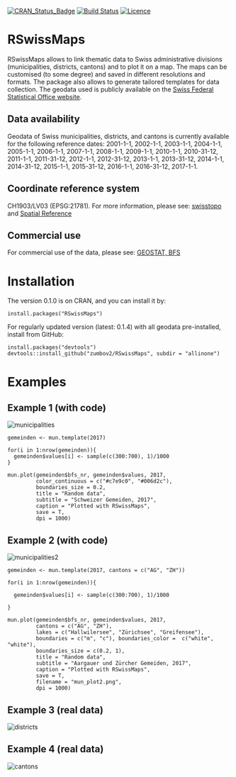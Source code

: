 [![CRAN_Status_Badge](http://www.r-pkg.org/badges/version/RSwissMaps)](https://cran.r-project.org/package=RSwissMaps)
[![Build Status](https://travis-ci.org/zumbov2/RSwissMaps.svg?branch=master)](https://travis-ci.org/zumbov2/RSwissMaps)
[![Licence](https://img.shields.io/badge/licence-GPL--3-blue.svg)](https://www.gnu.org/licenses/gpl-3.0.en.html)
# RSwissMaps

RSwissMaps allows to link thematic data to Swiss administrative divisions (municipalities, districts, cantons) and to plot it on a map. The maps can be customised (to some degree) and saved in different resolutions and formats. The package also allows to generate tailored templates for data collection. The geodata used is publicly available on the [Swiss Federal Statistical Office website](https://www.bfs.admin.ch/bfs/de/home/dienstleistungen/geostat/geodaten-bundesstatistik/administrative-grenzen/generalisierte-gemeindegrenzen.html). 

## Data availability
Geodata of Swiss municipalities, districts, and cantons is currently available for the following reference dates: 2001-1-1, 2002-1-1, 2003-1-1, 2004-1-1, 2005-1-1, 2006-1-1, 2007-1-1, 2008-1-1, 2009-1-1, 2010-1-1, 2010-31-12, 2011-1-1, 2011-31-12, 2012-1-1, 2012-31-12, 2013-1-1, 2013-31-12, 2014-1-1, 2014-31-12, 2015-1-1, 2015-31-12, 2016-1-1, 2016-31-12, 2017-1-1.

## Coordinate reference system
CH1903/LV03 (EPSG:21781). For more information, please see: [swisstopo](https://www.swisstopo.admin.ch/en/knowledge-facts/surveying-geodesy/reference-systems/switzerland.html) and [Spatial Reference](http://spatialreference.org/ref/epsg/21781/) 

## Commercial use
For commercial use of the data, please see: [GEOSTAT, BFS](https://www.bfs.admin.ch/bfs/de/home/dienstleistungen/geostat/nutzungsbedingungen.html)

# Installation
The version 0.1.0 is on CRAN, and you can install it by:
```
install.packages("RSwissMaps")
```
For regularly updated version (latest: 0.1.4) with all geodata pre-installed, install from GitHub:
```
install.packages("devtools")
devtools::install_github("zumbov2/RSwissMaps", subdir = "allinone")
```

# Examples
## Example 1 (with code)
![municipalities](https://github.com/zumbov2/RSwissMaps/blob/master/plots/mun_plot.png)
```
gemeinden <- mun.template(2017)

for(i in 1:nrow(gemeinden)){
  gemeinden$values[i] <- sample(c(300:700), 1)/1000
}

mun.plot(gemeinden$bfs_nr, gemeinden$values, 2017,
         color_continuous = c("#c7e9c0", "#006d2c"),
         boundaries_size = 0.2,
         title = "Random data",
         subtitle = "Schweizer Gemeiden, 2017",
         caption = "Plotted with RSwissMaps",
         save = T,
         dpi = 1000)
```

## Example 2 (with code)
![municipalities2](https://github.com/zumbov2/RSwissMaps/blob/master/plots/mun_plot2.png)
```
gemeinden <- mun.template(2017, cantons = c("AG", "ZH"))

for(i in 1:nrow(gemeinden)){
  
  gemeinden$values[i] <- sample(c(300:700), 1)/1000
  
}

mun.plot(gemeinden$bfs_nr, gemeinden$values, 2017,
         cantons = c("AG", "ZH"),
         lakes = c("Hallwilersee", "Zürichsee", "Greifensee"),
         boundaries = c("m", "c"), boundaries_color =  c("white", "white"),
         boundaries_size = c(0.2, 1),
         title = "Random data",
         subtitle = "Aargauer und Zürcher Gemeiden, 2017",
         caption = "Plotted with RSwissMaps",
         save = T,
         filename = "mun_plot2.png",
         dpi = 1000)
```

## Example 3 (real data)
![districts](https://github.com/zumbov2/RSwissMaps/blob/master/plots/dis_plot.png)

## Example 4 (real data)
![cantons](https://github.com/zumbov2/RSwissMaps/blob/master/plots/can_plot.png)
